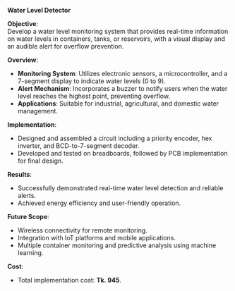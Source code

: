 **Water Level Detector**  

**Objective**:  
Develop a water level monitoring system that provides real-time information on water levels in containers, tanks, or reservoirs, with a visual display and an audible alert for overflow prevention.  

**Overview**:  
- **Monitoring System**: Utilizes electronic sensors, a microcontroller, and a 7-segment display to indicate water levels (0 to 9).  
- **Alert Mechanism**: Incorporates a buzzer to notify users when the water level reaches the highest point, preventing overflow.  
- **Applications**: Suitable for industrial, agricultural, and domestic water management.  

**Implementation**:  
- Designed and assembled a circuit including a priority encoder, hex inverter, and BCD-to-7-segment decoder.  
- Developed and tested on breadboards, followed by PCB implementation for final design.  

**Results**:  
- Successfully demonstrated real-time water level detection and reliable alerts.  
- Achieved energy efficiency and user-friendly operation.  

**Future Scope**:  
- Wireless connectivity for remote monitoring.  
- Integration with IoT platforms and mobile applications.  
- Multiple container monitoring and predictive analysis using machine learning.  

**Cost**:  
- Total implementation cost: **Tk. 945**.
